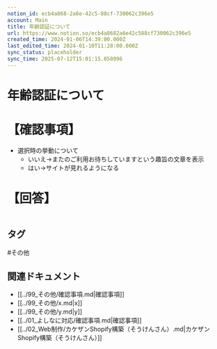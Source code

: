 ```yaml
---
notion_id: ecb4a868-2a6e-42c5-88cf-730062c396e5
account: Main
title: 年齢認証について
url: https://www.notion.so/ecb4a8682a6e42c588cf730062c396e5
created_time: 2024-01-06T14:39:00.000Z
last_edited_time: 2024-01-10T11:28:00.000Z
sync_status: placeholder
sync_time: 2025-07-12T15:01:15.058096
---
```

# 年齢認証について

# 【確認事項】
- 選択時の挙動について
  - いいえ→またのご利用お待ちしていますという趣旨の文章を表示
  - はい→サイトが見れるようになる
# 【回答】
```plain text

```

## タグ

#その他 

## 関連ドキュメント

- [[../99_その他/確認事項.md|確認事項]]
- [[../99_その他/x.md|x]]
- [[../99_その他/y.md|y]]
- [[../01_よしなに対応/確認事項.md|確認事項]]
- [[../02_Web制作/カケザンShopify構築（そうけんさん）.md|カケザンShopify構築（そうけんさん）]]
